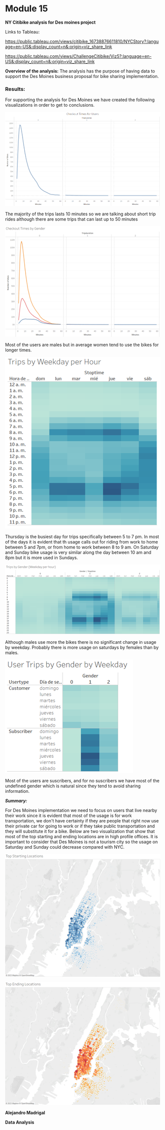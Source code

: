 # Module 15
**NY Citibike analysis for Des moines project**

Links to Tableau:

https://public.tableau.com/views/citibike_16738876611810/NYCStory?:language=en-US&:display_count=n&:origin=viz_share_link

https://public.tableau.com/views/ChallengeCitibike/Viz5?:language=en-US&:display_count=n&:origin=viz_share_link

**Overview of the analysis:**
The analysis has the purpose of having data to support the Des Moines business proposal for bike sharing implementation.

### Results:

For supporting the analysis for Des Moines we have created the following visualizations in order to get to conclusions.

![1_CheckoutTimesUser](https://github.com/alosmad/bikesharing/blob/3fe99db33b69775499864c05f296da46bae8d9e1/1_CheckoutTimesUser.png)

The majority of the trips lasts 10 minutes so we are talking about short trip rides although there are some trips that can last up to 50 minutes

![2_CheckoutTimesGender](https://github.com/alosmad/bikesharing/blob/5ceb3a677292ca1b41255936f5b0fa2cccd3fdb7/2_CheckoutTimesGender.png)

Most of the users are males but in average women tend to use the bikes for longer times.

![3_TripsWeekdayHour](https://github.com/alosmad/bikesharing/blob/5ceb3a677292ca1b41255936f5b0fa2cccd3fdb7/3_TripsWeekdayHour.png)

Thursday is the busiest day for trips specifically between 5 to 7 pm. In most of the days it is evident that th usage calls out for riding from work to home between 5 and 7pm, or from home to work between 8 to 9 am. On Saturday and Sunday bike usage is very similar along the day between 10 am and 8pm but it is more used in Sundays.

![4_TripsbyGender](https://github.com/alosmad/bikesharing/blob/5ceb3a677292ca1b41255936f5b0fa2cccd3fdb7/4_TripsbyGender.png)

Although males use more the bikes there is no significant change in usage by weekday. Probably there is more usage on saturdays by females than by males.

![5_TripsbyGenderbyWeekday](https://github.com/alosmad/bikesharing/blob/5ceb3a677292ca1b41255936f5b0fa2cccd3fdb7/5_TripsbyGenderbyWeekday.png)

Most of the users are suscribers, and for no suscribers we have most of the undefined gender which is natural since they tend to avoid sharing information.

***Summary:*** 

For Des Moines implementation we need to focus on users that live nearby their work since it is evident that most of the usage is for work transportation, we don't have certainty if they are people that right now use their private car for going to work or if they take public transportation and they will substitute it for a bike.
Below are two visualization that show that most of the top starting and ending locations are in high profile offices.
It is important to consider that Des Moines is not a tourism city so the usage on Saturday and Sunday could decrease compared with NYC.

![6_TopStarting](https://github.com/alosmad/bikesharing/blob/51f6d5a07e7dbf81239fbe6244e55e5b5ba2321e/6_TopStarting.png)

![7_TopEnding](https://github.com/alosmad/bikesharing/blob/51f6d5a07e7dbf81239fbe6244e55e5b5ba2321e/7_TopEnding.png)

**Alejandro Madrigal**

**Data Analysis**

